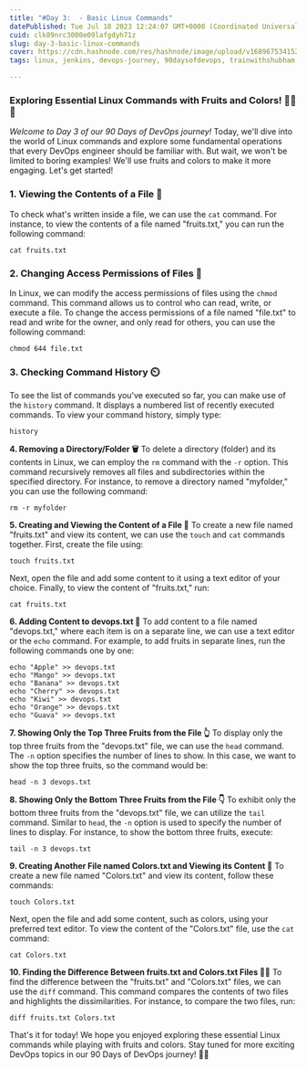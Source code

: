 ```yaml
---
title: "#Day 3:  - Basic Linux Commands"
datePublished: Tue Jul 18 2023 12:24:07 GMT+0000 (Coordinated Universal Time)
cuid: clk89nrc3000e09lafgdyh71z
slug: day-3-basic-linux-commands
cover: https://cdn.hashnode.com/res/hashnode/image/upload/v1689675341526/8709d4b8-be34-49fb-8598-0dea8955813f.jpeg
tags: linux, jenkins, devops-journey, 90daysofdevops, trainwithshubham

---
```


### **Exploring Essential Linux Commands with Fruits and Colors!** 🍏📂🌈

*Welcome to Day 3 of our 90 Days of DevOps journey!* Today, we'll dive into the world of Linux commands and explore some fundamental operations that every DevOps engineer should be familiar with. But wait, we won't be limited to boring examples! We'll use fruits and colors to make it more engaging. Let's get started!

### **1\. Viewing the Contents of a File 📄**

To check what's written inside a file, we can use the `cat` command. For instance, to view the contents of a file named "fruits.txt," you can run the following command:

```shell
cat fruits.txt
```

### **2\. Changing Access Permissions of Files 🔐**

In Linux, we can modify the access permissions of files using the `chmod` command. This command allows us to control who can read, write, or execute a file. To change the access permissions of a file named "file.txt" to read and write for the owner, and only read for others, you can use the following command:

```shell
chmod 644 file.txt
```

### **3\. Checking Command History ⏲️**

To see the list of commands you've executed so far, you can make use of the `history` command. It displays a numbered list of recently executed commands. To view your command history, simply type:

```shell
history
```

**4\. Removing a Directory/Folder 🗑️** To delete a directory (folder) and its contents in Linux, we can employ the `rm` command with the `-r` option. This command recursively removes all files and subdirectories within the specified directory. For instance, to remove a directory named "myfolder," you can use the following command:

```shell
rm -r myfolder
```

**5\. Creating and Viewing the Content of a File 📝** To create a new file named "fruits.txt" and view its content, we can use the `touch` and `cat` commands together. First, create the file using:

```shell
touch fruits.txt
```

Next, open the file and add some content to it using a text editor of your choice. Finally, to view the content of "fruits.txt," run:

```shell
cat fruits.txt
```

**6\. Adding Content to devops.txt 📝** To add content to a file named "devops.txt," where each item is on a separate line, we can use a text editor or the `echo` command. For example, to add fruits in separate lines, run the following commands one by one:

```shell
echo "Apple" >> devops.txt
echo "Mango" >> devops.txt
echo "Banana" >> devops.txt
echo "Cherry" >> devops.txt
echo "Kiwi" >> devops.txt
echo "Orange" >> devops.txt
echo "Guava" >> devops.txt
```

**7\. Showing Only the Top Three Fruits from the File 👆** To display only the top three fruits from the "devops.txt" file, we can use the `head` command. The `-n` option specifies the number of lines to show. In this case, we want to show the top three fruits, so the command would be:

```shell
head -n 3 devops.txt
```

**8\. Showing Only the Bottom Three Fruits from the File 👇** To exhibit only the bottom three fruits from the "devops.txt" file, we can utilize the `tail` command. Similar to `head`, the `-n` option is used to specify the number of lines to display. For instance, to show the bottom three fruits, execute:

```shell
tail -n 3 devops.txt
```

**9\. Creating Another File named Colors.txt and Viewing its Content 🎨** To create a new file named "Colors.txt" and view its content, follow these commands:

```shell
touch Colors.txt
```

Next, open the file and add some content, such as colors, using your preferred text editor. To view the content of the "Colors.txt" file, use the `cat` command:

```shell
cat Colors.txt
```

**10\. Finding the Difference Between fruits.txt and Colors.txt Files 🍎🎨** To find the difference between the "fruits.txt" and "Colors.txt" files, we can use the `diff` command. This command compares the contents of two files and highlights the dissimilarities. For instance, to compare the two files, run:

```shell
diff fruits.txt Colors.txt
```

That's it for today! We hope you enjoyed exploring these essential Linux commands while playing with fruits and colors. Stay tuned for more exciting DevOps topics in our 90 Days of DevOps journey! 🚀🌐
